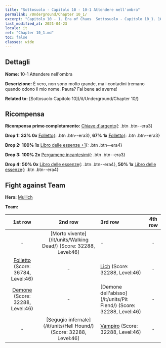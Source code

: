 ```yaml
---
title: "Sottosuolo - Capitolo 10 - 10-1 Attendere nell'ombra"
permalink: /Underground/Chapter 10_1/
excerpt: "Capitolo 10 - 1. Era of Chaos  Sottosuolo - Capitolo 10_1. 10-1 Attendere nell'ombra"
last_modified_at: 2021-04-23
locale: it
ref: "Chapter 10_1.md"
toc: false
classes: wide
---
```


## Dettagli

 **Nome:** 10-1 Attendere nell'ombra

 **Descrizione:** È vero, non sono molto grande, ma i contadini tremano quando odono il mio nome. Paura? Fai bene ad averne!

 **Related to:** [Sottosuolo Capitolo 10](/it/Underground/Chapter 10/)

## Ricompensa

 **Ricompensa primo completamento:** [Chiave d'argento](/ItemsIT/con_693/){: .btn .btn--era3}

 **Drop 1:** **33% 0x** [Folletto](/ItemsIT/unt_226/){: .btn .btn--era3}, **67% 1x** [Folletto](/ItemsIT/unt_226/){: .btn .btn--era3}

 **Drop 2:** **100% 1x** [Libro delle essenze +1](/ItemsIT/mat_46/){: .btn .btn--era4}

 **Drop 3:** **100% 2x** [Pergamene incantesimi](/ItemsIT/con_694/){: .btn .btn--era3}

 **Drop 4:** **50% 0x** [Libro delle essenze](/ItemsIT/mat_39/){: .btn .btn--era4}, **50% 1x** [Libro delle essenze](/ItemsIT/mat_39/){: .btn .btn--era4}


## Fight against Team
 **Hero:** [Mullich](/it/heroes/Mullich/)

 **Team:**


  | 1st row | 2nd row | 3rd row | 4th row |
  |:----:|:----:|:----|:----:|
  | - | [Morto vivente](/it/units/Walking Dead/) (Score: 32288, Level:46)  | - | - |
  | [Folletto](/it/units/Imp/) (Score: 36784, Level:46)  | - | [Lich](/it/units/Lich/) (Score: 32288, Level:46)  | - |
  | [Demone](/it/units/Demon/) (Score: 32288, Level:46)  | - | [Demone dell'abisso](/it/units/Pit Fiend/) (Score: 32288, Level:46)  | - |
  | - | [Segugio infernale](/it/units/Hell Hound/) (Score: 32288, Level:46)  | [Vampiro](/it/units/Vampire/) (Score: 32288, Level:46)  | - |


